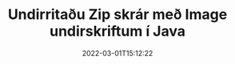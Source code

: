 ---
############################# Static ############################
layout: "auto-gen-signature"
date: 2022-03-01T15:12:22
draft: false
operation: Sign
signaturetype: Image
fileformat: Zip
productName: Java
lang: is
productCode: java
otherformats: pdf doc docx docm dot dotm dotx odt ott rtf xls xlsx xlsm xlsb csv ods ots xltx xltm ppt pptx pps ppsx odp otp potx potm pptm ppsm png jpg bmp gif tiff svg webp wmf
breadcrumb: Put Image signature on Zip for Java

############################# Head ############################
head_title: "Bætir Image undirskriftum við Zip skrá með Java"
head_description: "Settu Image undirskrift á Zip skrá fyrir Java með því að nota nokkrar línur af kóða. Notaðu GroupDocs Document Signature API til að undirrita heilmikið af skráarsniðum."

############################# Header ############################
title: "Undirritaðu Zip skrár með Image undirskriftum í Java"
description: "Hvernig á að bæta við Image undirskrift með nokkrum línum af Java kóða"
bg_image: "https://cms.admin.containerize.com/templates/aspose/App_Themes/V3/images/bg/header1.png"
bg_overlay: false
button:
    enable: true

############################# SubMenu ############################
submenu:
    enable: true

    left:
        img_alt: "GroupDocs.Signature for Java"
        image: "https://cms.admin.containerize.com/templates/groupdocs/images/product-logos/90x90-noborder/groupdocs-signature-java.png"
        product: "GroupDocs.Signature"
        platform: "Java"



############################# About ############################
about:
    enable: true
    title: "Um GroupDocs.Signature for Java myndundirskriftarforritaskil"
    content: |
        [GroupDocs.Signature for Java](https://products.groupdocs.com/signature/java/) er vinsælt forritaskil fyrir rafræn undirskrift stafrænna skjala. Undirskriftir eins og textar, myndir, stafræn skilríki, strikamerki, QR-kóðar, stimplar eða lýsigögn eru tiltækar. Undirskriftir gætu verið settar á PDF skjöl, MS Word skjöl, MS Excel vinnubækur, MS PowerPoint kynningar, Adobe Photoshop skrár og ýmis myndsnið. Viðskiptavinir geta skrifað undir skjalið sitt og uppfært, leitað, staðfest, eytt eða forskoðað rafrænar undirskriftir sem settar voru á þau skjöl. Þar að auki er mikið af hæfileikum til að sérsníða undirskriftir.
    

############################# Steps ############################
steps:
    enable: true
    title_left: "Skref til að undirrita Zip með Image í Java"
    content_left: |
        [GroupDocs.Signature for Java](https://products.groupdocs.com/signature/java/) veitir möguleika á að undirrita Zip skjöl með Image undirskrift fljótt og auðveldlega.
        
        * Búðu til tilvik af Signature class sem gefur upp Zip skrá sem á að undirrita sem slóð eða minnisstraum
        * Upphafðu SignOptions flokkinn og stilltu öll umbeðin gögn.
        * Kallaðu á Signature.Sign() aðferðina sem sendir úttak Zip skrá eða minnisstraum

    title_right: " kerfis kröfur"
    content_right: |
        GroupDocs.Signature for Java eru studd á öllum helstu kerfum og stýrikerfum. Áður en þú keyrir kóðann hér að neðan skaltu ganga úr skugga um að þú hafir eftirfarandi forsendur uppsettar á kerfinu þínu.

        * Stýrikerfi: Microsoft Windows, Linux, MacOS
        * Þróunarumhverfi: NetBeans, Intellij IDEA, Eclipse, etc.
        * Java runtime: J2SE 6.0 and above
        * Fáðu nýjasta GroupDocs.Signature for Java frá [Maven](https://repository.groupdocs.com/webapp/#/artifacts/browse/tree/General/repo/com/groupdocs/groupdocs-signature)
         
    code: |
        ```java    
                
        // Set up input Zip file
        String filePath = "input.zip";
        // Set up output file
        String outputFilePath = "output.zip";
        // Provide image file
        String imageFilePath = "image.png";

        // Instantiate Signature for input file
        Signature signature = new Signature(filePath);

        //Provide sign options
        ImageSignOptions options = new ImageSignOptions(imageFilePath);

        // set signature position
        options.setLeft(50);
        options.setTop(200);

        // sign Zip document
        SignResult result = signature.sign(outputFilePath, options);
        ```

############################# Demos ############################
demos:
    enable: true
    title: "Undirritar Zip skjöl með Image lifandi kynningu"
    content: |
       Skrifaðu undir Zip skrána með ýmsum undirskriftum núna með því að fara á [GroupDocs.Signature App](https://products.groupdocs.app/signature/family) vefsíðuna. Ókeypis kynning á netinu bíður þín.          

############################# More Formats ############################
more_formats:
    enable: true
    title: "Aðrar studdar Image undirskriftir fyrir Java"
    content: |
        "Þú getur líka skrifað undir Zip með öðrum undirskriftartegundum. Vinsamlegast skoðaðu listann hér að neðan."
    format: 
       
       
back_to_top:
    enable: true
---